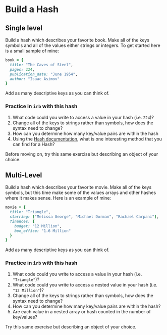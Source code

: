 # Build a Hash

Single level
------------

Build a hash which describes your favorite book. Make all of the keys symbols and all of the values either strings or integers. To get started here is a small sample of mine:

```rb
book = {
  title: "The Caves of Steel",
  pages: 224,
  publication_date: "June 1954",
  author: "Isaac Asimov"
}
```

Add as many descriptive keys as you can think of.

### Practice in `irb` with this hash

1. What code could you write to access a value in your hash (i.e. `224`)?
1. Change all of the keys to strings rather than symbols, how does the syntax need to change?
1. How can you determine how many key/value pairs are within the hash
1. Using the [Hash documentation](http://ruby-doc.org/core-2.2.2/Hash.html), what is one interesting method that you can find for a Hash?

Before moving on, try this same exercise but describing an object of your choice.

Multi-Level
-----------

Build a hash which describes your favorite movie. Make all of the keys symbols, but this time make some of the values arrays and other hashes where it makes sense. Here is an example of mine:

```rb
movie = {
  title: "Triangle",
  starring: ["Melissa George", "Michael Dorman", "Rachael Carpani"],
  finances: {
    budget: "12 Million",
    box_office: "1.6 Million"
  }
}
```
Add as many descriptive keys as you can think of.

### Practice in `irb` with this hash

1. What code could you write to access a value in your hash (i.e. `"Triangle"`)?
1. What code could you write to access a nested value in your hash (i.e. `"12 Million"`)?
1. Change all of the keys to strings rather than symbols, how does the syntax need to change?
1. How can you determine how many key/value pairs are within the hash?
1. Are each value in a nested array or hash counted in the number of key/values?

Try this same exercise but describing an object of your choice.

